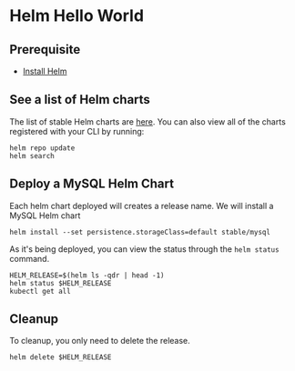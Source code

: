 # Helm Hello World

## Prerequisite

* [Install Helm](helm-install.md)

## See a list of Helm charts

The list of stable Helm charts are [here](https://github.com/kubernetes/charts/tree/master/stable).  You can also view all of the charts registered with your CLI by running:

```shell
helm repo update
helm search
```

## Deploy a MySQL Helm Chart

Each helm chart deployed will creates a release name.  We will install a MySQL Helm chart

```shell
helm install --set persistence.storageClass=default stable/mysql
```

As it's being deployed, you can view the status through the `helm status` command.

```shell
HELM_RELEASE=$(helm ls -qdr | head -1)
helm status $HELM_RELEASE
kubectl get all
```

## Cleanup

To cleanup, you only need to delete the release.

```shell
helm delete $HELM_RELEASE
```
